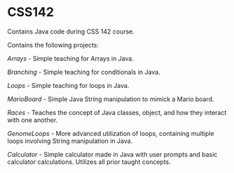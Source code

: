 # CSS142
Contains Java code during CSS 142 course.

Contains the following projects:

*Arrays* - Simple teaching for Arrays in Java. 

*Branching* - Simple teaching for conditionals in Java.

*Loops* - Simple teaching for loops in Java.

*MarioBoard* - Simple Java String manipulation to mimick a Mario board.

*Races* - Teaches the concept of Java classes, object, and how they interact with one another.

*GenomeLoops* - More advanced utilization of loops, containing multiple loops involving String manipulation in Java.

*Calculator* - Simple calculator made in Java with user prompts and basic calculator calculations. Utilizes all prior taught concepts.
